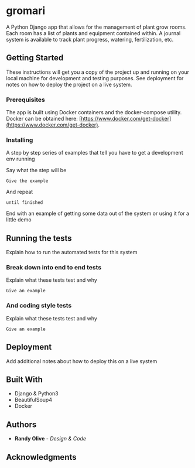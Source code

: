 # gromari

A Python Django app that allows for the management of plant grow rooms. Each room has a list of plants and equipment contained within. A journal system is available to track plant progress, watering, fertilization, etc.

## Getting Started

These instructions will get you a copy of the project up and running on your local machine for development and testing purposes. See deployment for notes on how to deploy the project on a live system.

### Prerequisites

The app is built using Docker containers and the docker-compose utility. Docker can be obtained here: [https://www.docker.com/get-docker](https://www.docker.com/get-docker).

### Installing

A step by step series of examples that tell you have to get a development env running

Say what the step will be

```
Give the example
```

And repeat

```
until finished
```

End with an example of getting some data out of the system or using it for a little demo

## Running the tests

Explain how to run the automated tests for this system

### Break down into end to end tests

Explain what these tests test and why

```
Give an example
```

### And coding style tests

Explain what these tests test and why

```
Give an example
```

## Deployment

Add additional notes about how to deploy this on a live system

## Built With

* Django & Python3
* BeautifulSoup4
* Docker

## Authors

* **Randy Olive** - *Design & Code*

## Acknowledgments
